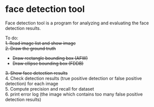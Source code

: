 # face detection tool
Face detection tool is a program for analyzing and evaluating the face detection results.<br>

To do:<br>
~~1. Read image list and show image~~<br>
~~2. Draw the ground truth~~<br>
* ~~Draw rectangle bounding box (AFW)~~<br>
* ~~Draw ellipse bounding box (FDDB)~~<br>

~~3. Show face detection results~~<br>
4. Check detection results (true positive detection or false positive detection) for each image<br>
5. Compute precision and recall for dataset<br>
6. print error log (the image which contains too many false positive detection results)<br>